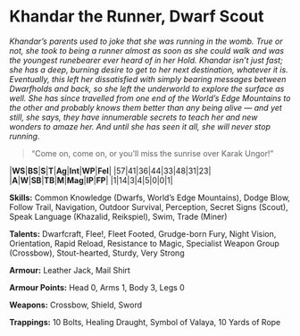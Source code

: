 # Khandar the Runner, Dwarf Scout

_Khandar’s parents used to joke that she was running in the womb.
True or not, she took to being a runner almost as soon as she could
walk and was the youngest runebearer ever heard of in her Hold.
Khandar isn’t just fast; she has a deep, burning desire to get to her
next destination, whatever it is. Eventually, this left her dissatisfied
with simply bearing messages between Dwarfholds and back, so she
left the underworld to explore the surface as well. She has since
travelled from one end of the World’s Edge Mountains to the other and
probably knows them better than any being alive — and yet still, she
says, they have innumerable secrets to teach her and new wonders to
amaze her. And until she has seen it all, she will never stop running._

> “Come on, come on, or you’ll miss the sunrise over Karak
Ungor!”

|**WS**|**BS**|**S**|**T**|**Ag**|**Int**|**WP**|**Fel**|
|57|41|36|44|33|48|31|23|
|**A**|**W**|**SB**|**TB**|**M**|**Mag**|**IP**|**FP**|
|1|14|3|4|5|0|0|1|

**Skills:** Common Knowledge (Dwarfs, World’s Edge Mountains), Dodge
Blow, Follow Trail, Navigation, Outdoor Survival, Perception, Secret
Signs (Scout), Speak Language (Khazalid, Reikspiel), Swim, Trade
(Miner)

**Talents:** Dwarfcraft, Flee!, Fleet Footed, Grudge-born Fury, Night
Vision, Orientation, Rapid Reload, Resistance to Magic, Specialist
Weapon Group (Crossbow), Stout-hearted, Sturdy, Very Strong

**Armour:** Leather Jack, Mail Shirt

**Armour Points:** Head 0, Arms 1, Body 3, Legs 0

**Weapons:** Crossbow, Shield, Sword

**Trappings:** 10 Bolts, Healing Draught, Symbol of Valaya, 10 Yards of
Rope
